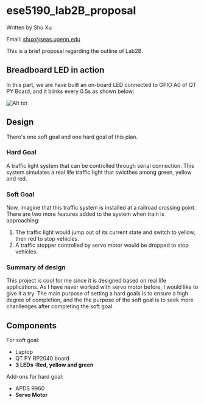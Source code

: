 # ese5190_lab2B_proposal

  Written by Shu Xu
  
  Email: shux@seas.upenn.edu
  
This is a brief proposal regarding the outline of Lab2B.
## Breadboard LED in action
In this part, we are have built an on-board LED connected to GPIO A0 of QT PY Board, and it blinks every 0.5s as shown below:

![Alt txt](https://github.com/shux3/ese5190_lab2B_proposal/blob/main/media/LED_breadboard.gif)

## Design

There's one soft goal and one hard goal of this plan.

### Hard Goal
  
  A traffic light system that can be controlled through serial connection. This system simulates a real life traffic light that swicthes among green, yellow and red.
  
### Soft Goal
  
  Now, imagine that this traffic system is installed at a railroad crossing point. There are two more features added to the system when train is approaching:
  
  1. The traffic light would jump out of its current state and switch to yellow, then red to stop vehicles.
  2. A traffic stopper controlled by servo motor would be dropped to stop vehicles.
  
### Summary of design

This project is cool for me since it is designed based on real life applications. As I have never worked with servo motor before, I would like to give it a try. The main purpose of setting a hard goals is to ensure a high degree of completion, and the the purpose of the soft goal is to seek more chanllenges after completing the soft goal.

## Components
For soft goal:
- Laptop
- QT PY RP2040 board
- **3 LEDs :Red, yellow and green**

Add-ons for hard goal:
- APDS 9960
- **Servo Motor**
